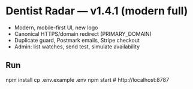 # Dentist Radar — v1.4.1 (modern full)
- Modern, mobile-first UI, new logo
- Canonical HTTPS/domain redirect (PRIMARY_DOMAIN)
- Duplicate guard, Postmark emails, Stripe checkout
- Admin: list watches, send test, simulate availability

## Run
npm install
cp .env.example .env
npm start  # http://localhost:8787
